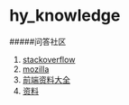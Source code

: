# hy_knowledge

#####问答社区
1. [stackoverflow](http://stackoverflow.com/)
2. [mozilla](https://developer.mozilla.org/zh-CN/docs/Web/JavaScript)
3. [前端资料大全](https://cnodejs.org/topic/56ef3edd532839c33a99d00e)
4. [资料](https://cnodejs.org/topic/56e8c95dcf7763a6045c4ae4)


